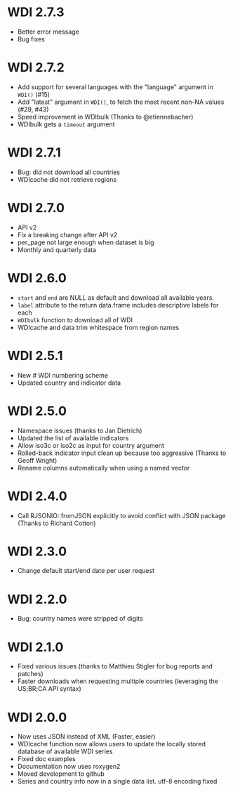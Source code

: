 # WDI 2.7.3

* Better error message
* Bug fixes

# WDI 2.7.2

* Add support for several languages with the "language" argument in `WDI()` (#15)
* Add "latest" argument in `WDI()`, to fetch the most recent non-NA values (#29, #43)
* Speed improvement in WDIbulk (Thanks to @etiennebacher)
* WDIbulk gets a `timeout` argument

# WDI 2.7.1

* Bug: did not download all countries
* WDIcache did not retrieve regions

# WDI 2.7.0 

* API v2
* Fix a breaking change after API v2
* per_page not large enough when dataset is big
* Monthly and quarterly data

# WDI 2.6.0

* `start` and `end` are NULL as default and download all available years.
* `label` attribute to the return data.frame includes descriptive labels for each
* `WDIbulk` function to download all of WDI
* WDIcache and data trim whitespace from region names

# WDI 2.5.1

* New # WDI numbering scheme
* Updated country and indicator data

# WDI 2.5.0

* Namespace issues (thanks to Jan Dietrich)
* Updated the list of available indicators
* Allow iso3c or iso2c as input for country argument
* Rolled-back indicator input clean up because too aggressive (Thanks to Geoff Wright)
* Rename columns automatically when using a named vector

# WDI 2.4.0

* Call RJSONIO::fromJSON explicitly to avoid conflict with JSON package (Thanks to Richard Cotton)

# WDI 2.3.0

* Change default start/end date per user request

# WDI 2.2.0

* Bug: country names were stripped of digits

# WDI 2.1.0

* Fixed various issues (thanks to Matthieu Stigler for bug reports and patches)
* Faster downloads when requesting multiple countries (leveraging the US;BR;CA API syntax)

# WDI 2.0.0

* Now uses JSON instead of XML (Faster, easier)
* WDIcache function now allows users to update the locally stored database of available WDI series
* Fixed doc examples  
* Documentation now uses roxygen2
* Moved development to github 
* Series and country info now in a single data list. utf-8 encoding fixed    
 
